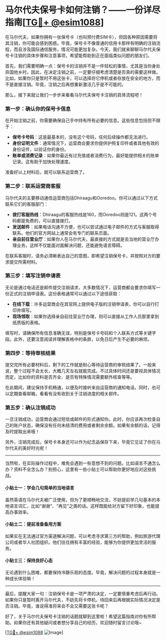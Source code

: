 # 马尔代夫保号卡如何注销？——一份详尽指南[[TG💪+ @esim1088](https://t.me/s/esim1088)]

在马尔代夫，如果你拥有一张保号卡（也叫预付费SIM卡），但因各种原因需要将其注销，你可能会感到困惑。毕竟，保号卡不像普通的信用卡那样有明确的注销流程，而且涉及国际通信服务，情况可能更加复杂。今天，我们就来聊聊马尔代夫保号卡注销的具体步骤和注意事项，希望能帮助到正在面临类似问题的朋友们。

首先，我们需要明确一点：保号卡的注销并不是一件轻松的事情，尤其是当你身处异国他乡时。因此，在决定注销之前，一定要仔细考虑清楚是否真的需要这样做。比如，如果你只是暂时不用这张卡，可以选择将它停机或者存放在安全的地方，而不是直接注销。毕竟，注销之后再想重新激活几乎是不可能的。

那么，接下来就让我们一步步来看看马尔代夫保号卡注销的具体流程吧！

### 第一步：确认你的保号卡信息

在开始注销之前，你需要确保自己手中持有所有必要的信息。这些信息包括但不限于：

- **保号卡号码**：这是最基本的，没有这个号码，任何后续操作都无法进行。
- **身份证明文件**：通常情况下，运营商会要求你提供护照复印件或者其他有效的身份证件，以验证你的身份。
- **账单或消费记录**：如果你最近有过充值或者消费行为，最好能提供相关的账单记录。这有助于加快处理速度。

准备好以上材料后，就可以联系运营商了。

### 第二步：联系运营商客服

马尔代夫的主要移动通信运营商包括Dhiraagu和Ooredoo。你可以通过以下方式联系它们的客服部门：

- **拨打客服热线**：Dhiraagu的客服热线是160，而Ooredoo则是121。这两个号码都是免费的，可以直接拨打。
- **发送邮件**：如果电话沟通不方便，也可以尝试通过电子邮件的方式与客服取得联系。他们的官方网站上通常会有专门的联系页面。
- **亲自前往营业厅**：如果你人在马尔代夫，最直接的方式就是去当地的营业厅办理业务。这样不仅能面对面解决问题，还能避免语言障碍。

在联系客服时，请务必清晰表达自己的意图，即希望注销保号卡，并按照对方的要求提交所需材料。

### 第三步：填写注销申请表

无论是通过电话还是邮件提交注销请求，大多数情况下，运营商都会要求你填写一份正式的注销申请表。这份表格通常可以通过以下途径获取：

- **在线下载**：许多运营商会在其官网上提供电子版的注销申请表，你可以自行打印并填写。
- **现场领取**：如果你选择亲自前往营业厅办理，则可以直接从工作人员那里拿到纸质版的表格。

填写时，请确保所有信息准确无误，特别是保号卡号码和个人联系方式等关键字段。此外，还要注意阅读并理解表格中的条款，以免日后产生不必要的麻烦。

### 第四步：等待审核结果

提交完所有必要材料后，剩下的工作就是耐心等待运营商的审核结果了。一般来说，整个过程不会太长，大概几天左右就能完成。不过具体时间还是要视具体情况而定，比如你的资料是否齐全、是否有特殊情况需要额外核查等等。

在此期间，建议保持手机畅通，以便及时接听来自运营商的通知电话。同时，也可以定期查看邮箱，看看有没有收到关于注销进度的相关邮件。

### 第五步：确认注销成功

一旦注销成功，运营商会通过短信或邮件的形式通知你。此时，你应该再次检查自己的账户状态，确保没有任何未结清的费用或者剩余余额。如果有余额的话，记得及时提取出来哦！

另外，注销完成后，保号卡本身还可以作为纪念品保存下来，毕竟它见证了你在马尔代夫的美好时光呢！

---

当然啦，在实际操作过程中，难免会遇到一些意想不到的问题。比如语言不通怎么办？资料不全怎么办？别担心，这里有一些小贴士可以帮助你更好地应对这些挑战。

#### 小贴士一：学会几句简单的当地语言

虽然英语在马尔代夫被广泛使用，但为了更顺畅地交流，不妨提前学几句基本的本地语言词汇，比如“谢谢”、“再见”之类的话。这样既能给对方留下好印象，也能提高办事效率。

#### 小贴士二：提前准备备用方案

如果实在无法通过官方渠道解决问题，可以考虑寻求第三方的帮助，例如旅游代理公司或者华人社团组织。他们往往拥有丰富的经验，能够为你提供更加灵活的服务。

#### 小贴士三：保持良好心态

无论遇到什么困难，都要保持冷静乐观的态度。毕竟，解决问题的过程本身就是一种成长体验嘛！

---

最后，提醒大家一句：注销保号卡是一项严肃的决定，一定要慎重考虑后再行动。如果你只是暂时离开马尔代夫，不妨先将卡停机，待回来后再根据实际情况决定是否注销。毕竟，谁说得准将来会不会又需要这张卡呢？

好了，关于马尔代夫保号卡注销的话题就聊到这里啦！希望这篇指南对你有所帮助。如果你还有其他疑问或者想分享自己的经历，欢迎随时留言讨论哦~

[[TG💪+ @esim1088](https://t.me/s/esim1088) ![Image](https://i.postimg.cc/4NQfJmqS/Snipaste-2025-05-13-00-14-12.png)]